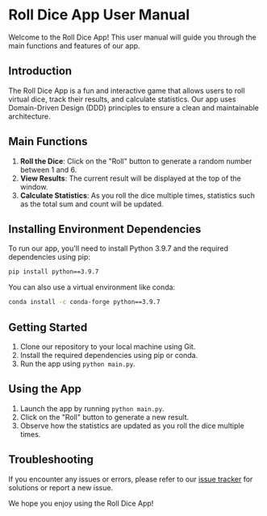 **Roll Dice App User Manual**
==========================

Welcome to the Roll Dice App! This user manual will guide you through the main functions and features of our app.

**Introduction**
---------------

The Roll Dice App is a fun and interactive game that allows users to roll virtual dice, track their results, and calculate statistics. Our app uses Domain-Driven Design (DDD) principles to ensure a clean and maintainable architecture.

**Main Functions**
-----------------

1. **Roll the Dice**: Click on the "Roll" button to generate a random number between 1 and 6.
2. **View Results**: The current result will be displayed at the top of the window.
3. **Calculate Statistics**: As you roll the dice multiple times, statistics such as the total sum and count will be updated.

**Installing Environment Dependencies**
--------------------------------------

To run our app, you'll need to install Python 3.9.7 and the required dependencies using pip:
```bash
pip install python==3.9.7
```
You can also use a virtual environment like conda:
```bash
conda install -c conda-forge python==3.9.7
```

**Getting Started**
-------------------

1. Clone our repository to your local machine using Git.
2. Install the required dependencies using pip or conda.
3. Run the app using `python main.py`.

**Using the App**
-----------------

1. Launch the app by running `python main.py`.
2. Click on the "Roll" button to generate a new result.
3. Observe how the statistics are updated as you roll the dice multiple times.

**Troubleshooting**
------------------

If you encounter any issues or errors, please refer to our [issue tracker](https://github.com/ChatDev/RollDiceApp/issues) for solutions or report a new issue.

We hope you enjoy using the Roll Dice App!
